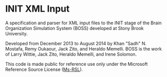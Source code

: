 # INIT XML Input

A specification and parser for XML input files to the INIT stage of the Brain Organization Simulation System (BOSS) developed at Stony Brook University.

Developed from December 2013 to August 2014 by Khan "Sadh" N. Mostafa, Remy Oukaour, Jack Zito, and Heraldo Memelli. BOSS is the work of Larry Wittie, Jack Zito, Heraldo Memelli, and Irene Solomon.

This code is made public for reference use only under the Microsoft Reference Source License ([Ms-RSL](https://referencesource.microsoft.com/license.html)).
